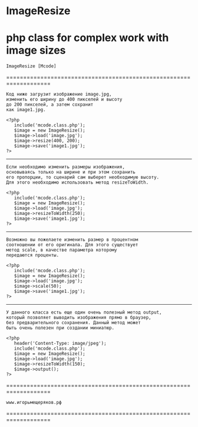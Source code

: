 # ImageResize
php class for complex work with image sizes
===================================================================

	ImageResize [Mcode]

===================================================================

	Код ниже загрузит изображение image.jpg, 
	изменить его ширину до 400 пикселей и высоту 
	до 200 пикселей, а затем сохранит 
	как image1.jpg.

	<?php
	   include('mcode.class.php');
	   $image = new ImageResize();
	   $image->load('image.jpg');
	   $image->resize(400, 200);
	   $image->save('image1.jpg');
	?>	

-------------------------------------------------------------------

	Если необходимо изменить размеры изображения, 
	основываясь только на ширине и при этом сохранить 
	его пропорции, то сценарий сам выберет необходимую высоту. 
	Для этого необходимо использовать метод resizeToWidth.

	<?php
	   include('mcode.class.php');
	   $image = new ImageResize();
	   $image->load('image.jpg');
	   $image->resizeToWidth(250);
	   $image->save('image1.jpg');
	?>

-------------------------------------------------------------------

	Возможно вы пожелаете изменить размер в процентном 
	соотношении от его оригинала. Для этого существует 
	метод scale, в качестве параметра которому 
	передаются проценты.

	<?php
	   include('mcode.class.php');
	   $image = new ImageResize();
	   $image->load('image.jpg');
	   $image->scale(50);
	   $image->save('image1.jpg');
	?>

-------------------------------------------------------------------

	У данного класса есть еще один очень полезный метод output, 
	который позволяет выводить изображения прямо в браузер, 
	без предварительного сохранения. Данный метод может 
	быть очень полезен при создании миниатюр.

	<?php
	   header('Content-Type: image/jpeg');
	   include('mcode.class.php');
	   $image = new ImageResize();
	   $image->load('image.jpg');
	   $image->resizeToWidth(150);
	   $image->output();
	?>

===================================================================

	www.игорьмещеряков.рф

===================================================================
